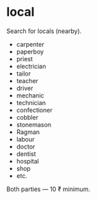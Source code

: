 # local
Search for locals (nearby).

* carpenter
* paperboy
* priest
* electrician
* tailor
* teacher
* driver
* mechanic
* technician
* confectioner
* cobbler
* stonemason
* Ragman
* labour
* doctor
* dentist
* hospital
* shop
* etc.

Both parties — 10 ₹ minimum.

